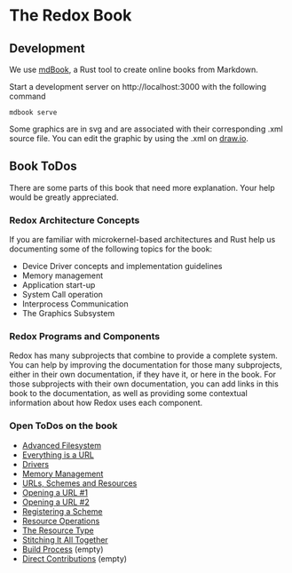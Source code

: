 # The Redox Book

## Development

We use [mdBook](https://github.com/azerupi/mdBook), a Rust tool to create online 
books from Markdown.

Start a development server on http://localhost:3000 with the following command

```
mdbook serve
```

Some graphics are in svg and are associated with their corresponding .xml source file.
You can edit the graphic by using the .xml on [draw.io](https://www.draw.io/).

## Book ToDos

There are some parts of this book that need more explanation. Your help would be greatly appreciated.

### Redox Architecture Concepts

If you are familiar with microkernel-based architectures and Rust help us documenting some of the following topics for the book:
- Device Driver concepts and implementation guidelines
- Memory management
- Application start-up
- System Call operation
- Interprocess Communication
- The Graphics Subsystem

### Redox Programs and Components

Redox has many subprojects that combine to provide a complete system. You can help by improving the documentation for those many subprojects, either in their own documentation, if they have it, or here in the book. For those subprojects with their own documentation, you can add links in this book to the documentation, as well as providing some contextual information about how Redox uses each component.

### Open ToDos on the book

- [Advanced Filesystem](https://doc.redox-os.org/book/ch01-03-why-a-new-os.html#advanced-filesystem)
- [Everything is a URL](https://doc.redox-os.org/book/ch01-05-how-redox-compares.html#everything-is-a-url)
- [Drivers](https://doc.redox-os.org/book/ch04-07-drivers.html)
- [Memory Management](https://doc.redox-os.org/book/ch04-04-memory.html)
- [URLs, Schemes and Resources](https://doc.redox-os.org/book/ch05-00-urls-schemes-resources.html#so-how-does-it-differ-from-files)
- [Opening a URL #1](https://doc.redox-os.org/book/ch05-01-urls.html#opening-a-url)
- [Opening a URL #2](https://doc.redox-os.org/book/ch05-02-how-it-works.html#opening-a-url)
- [Registering a Scheme](https://doc.redox-os.org/book/ch05-04-root-scheme.html#registering-a-scheme)
- [Resource Operations](https://doc.redox-os.org/book/ch05-05-resources.html#resource-operations)
- [The Resource Type](https://doc.redox-os.org/book/ch05-05-resources.html#the-resource-type)
- [Stitching It All Together](https://doc.redox-os.org/book/ch05-06-stitching-it-all-together.html#stiching-it-all-together)
- [Build Process](https://doc.redox-os.org/book/ch08-00-build-process.html) (empty)
- [Direct Contributions](https://doc.redox-os.org/book/ch10-01-direct-contributions.html) (empty)

